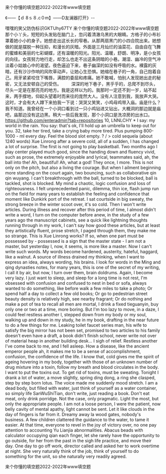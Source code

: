 来个你懂的填空题2022-2022年www填空题

《——【ｄ 8ｓ８.c０m】——D友澜器打开》--

嘿嘿的笑父防伪标识GKTUhy67TY
来个你懂的填空题2022-2022年www填空题　　那个小丫头，短短的头发贴在脑门上，忽闪着清澈乌黑的大眼睛。方格子的小布衫罩着她小小的身子。她想走出这长长的窄巷。从那两扇黑门的小四合院出来。她想做的就是摆脱一种压抑，和漫长的灰暗。外面是三月灿烂的油菜花、自由自在飞舞的蜜蜂和美丽的七彩蝴蝶，还有温暖的阳光。阳光、温暖，舒朗、明净，是小女孩的向往。女孩努力地行走，却怎么也走不出这条阴暗的小巷。潮湿、幽冷的空气冲淡着小姑娘心中的渴望。夜色逼迫下来，巷子幽深的如没有呼吸的水。裸露的灰暗，还有沙沙作响的风吹草动声，让她心生恐惧。她缩在巷子的一角，自己抱着自己。用牙紧紧咬住下嘴唇，满腔的委屈和疼痛。她不敢喊，怕别人发现她出走的秘密，又无法安顿自己的受伤。
　　深深的地下巷子，黑乎乎的，总爬不到尽头，尽头一定是在那亮亮的地方。我是这样以为的。我那时一定还不到一岁，站不起来，两手撑地，仰起头望着时而来往的庞然大人。没有人注意到我，我放声大哭。这时，才会有大人蹲下来拍我一下说：哭哭又笑笑，小鸡母鸡带入庙。庙是什么？我不知道。我曾经在一个小洞口看到过一只小鸡钻进又钻出，大概洞的那边就是庙吧，庙那边没有这边黑。稍大一些后我发现，那个小洞口是洗凉房的出水口。
https://github.com/enteradmin?tab=repositories
10, LNNLCHY * I say: my world in the rain.
You say: that's ok, I'll hold up an umbrella to keep out for you.
32, take her tired, take a crying baby more tired.
Plus pumping 800-1000 - ml every day.
Feel the blood slot empty.
?
/ > cold sequela (about 1240 words) Xue Linrong after a severe cold, all of a sudden, I has changed a lot of surprise.
The first is not going to play basketball.
Two months ago I play center played much good, since the handing down and fluency vivid, such as prose, the extremely enjoyable and lyrical, teammates said, ah, the ball into the!
Ah, beautiful!
Ah, what a god!
They once, I more.
This is not only on the pitch, but also a living the courage.
But when I ailment beginning more standing on the court again, two bouncing, such as collaborative qin qin wuyang.
I can't breakthrough with the ball, turned to be blocked, ball is tackled, shot is blocked.
My mind a chaotic, logic confusion and loss of righteousness.
I felt unprecedented panic, dilemma, thin ice, flash jump run on the field for many years to establish the feeling and confidence that moment like Dunkirk port of the retreat.
I sat courtside in big sweaty, the strong breeze in the winter scoot over, it's so cold.
Then I won't write articles.
During illness and recover after this period of time, I almost didn't write a word, I turn on the computer before anew, in the study of a few years ago the manuscript cabinets, see a quick like lightning thoughts running through in my work, I can't say how good these articles, but at least they artistically fluent, prose stretch, I paged through them, they make me so strange.
This is Xue Linrong works?
If so, when one part must be possessed by - possessed is a sign that the master state - I am not a master, but yesterday I, now, it seems, is more like a master.
Now I can't write such words.
My words become hardened, austerity, hateful, haggard, like a walnut.
A source of illness drained my thinking, when I want to express an idea, always wording, his brains.
I look for words in the Ming and qing dynasties notes, for many years, this is one of the secret of my writing, I call it by air, but now, I turn over them, brain doldrums.
Again, I become very lazy.
I just want to sleep, and sleep for a long time is not rest, I'm obsessed with confusion and confused to nest in bed or sofa, always wanted to do something, like before walk a few miles to take a photo;
Or spend half a day to collect a few old books;
Or go to pedestrian street beauty density is relatively high, see nearby fragrant;
Or do nothing and make a pot of tea to recall all men are mortal, I drink a fixed tieguanyin, buy only one or two at a time, more boring.
But I'm too lazy to move, in a daze, I could feel restless another I, stepped down from my body or my soul, walking up and down in my study, he in my book, drafting in the near future to do a few things for me.
Leaking toilet faucet series man, his wife to satisfy the big mirror has not been set, promised to two articles to his family doesn't even have a draft, a book didn't finish school, never write not over of material heap in another building desk...
I sigh of relief.
Restless another I've come back to me, and I fell asleep.
How a disease, like the ancient emperor people ah, it makes me to be a sense of accomplishment, confusion, the confidence of the life.
I know that, cold gives me the spirit of ageing hovering in my body, together with those of an unknown number of drug mixture into a toxin, follow my breath and blood circulates in the body.
I want to put the toxins out.
To get rid of toxins, must be sweating.
Tonight I drank a lot of water, a move slightly, spring ding dong, a ring she clasped, step by step born lotus.
The voice made me suddenly mood stretch.
I am a dead body, but filled with water, just think of yourself as a water container, so simply life SanWuShiTian, don't write, just reading a book.
Don't eat meat, only drink porridge.
Not the case, only pragmatic.
Light the most, but only the appropriate people.
I am not a loose person, I were the patient, now belly cavity of mental apathy, light cannot be sent.
Let it like clouds in the day of fingers is far from it.
Dreamy away la wood gates, nobody's business.
A few children clattered the guidance to the water, to tame it easier.
At that time, everyone to revel in the joy of victory over, no one pay attention to accounting Yu Lianjia abnormalities.
Abacus beads with calculator occupying qian each finger, let she rarely have the opportunity to go outside, for her from the past in the sigh life practice, and move their day.
One day to go off work, director called and asked her to work overtime at night.
She very naturally think of the job, think of yourself to do something for the unit, so she naturally very readily agreed.




来个你懂的填空题2022-2022年www填空题
